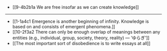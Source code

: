 - [[9-4b2b1a We are free insofar as we can create knowledge]]
---
- [[1-1a4c1 Emergence is another beginning of infinity. Knowledge is based on and consists of emergent phenomena.]]
- [[10-2f3a2 There can only be enough overlap of meanings between any entities (e.g., individual, group, society, theory, reality) — ‘ゆらぎ’]]
- [[The most important sort of disobedience is to write essays at all]]

